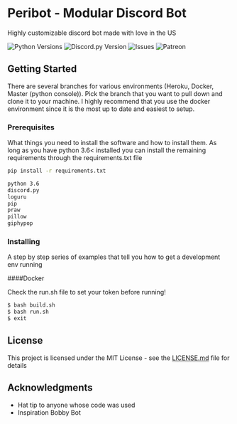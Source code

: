 # Peribot - Modular Discord Bot

Highly customizable discord bot made with love in the US

 ![Python Versions](https://img.shields.io/badge/python-3.6-blue?style=for-the-badge)
 ![Discord.py Version](https://img.shields.io/badge/discord.py-1.2.5-blue?style=for-the-badge)
 ![Issues](https://img.shields.io/bitbucket/issues/jcsumlin/Peribot?style=for-the-badge)
 ![Patreon](https://img.shields.io/endpoint.svg?url=https%3A%2F%2Fshieldsio-patreon.herokuapp.com%2Fbotboi&style=for-the-badge)

## Getting Started

There are several branches for various environments (Heroku, Docker, Master (python console)). Pick the branch that you want to pull down and clone it to your machine.
I highly recommend that you use the docker environment since it is the most up to date and easiest to setup.
### Prerequisites

What things you need to install the software and how to install them. As long as you have python 3.6< installed you can install the remaining requirements through the requirements.txt file

```bash
pip install -r requirements.txt
```

```txt
python 3.6
discord.py
loguru
pip
praw
pillow
giphypop
```

### Installing

A step by step series of examples that tell you how to get a development env running

####Docker

Check the run.sh file to set your token before running!

```bash
$ bash build.sh
$ bash run.sh
$ exit
```


## License

This project is licensed under the MIT License - see the [LICENSE.md](LICENSE.md) file for details

## Acknowledgments

* Hat tip to anyone whose code was used
* Inspiration Bobby Bot

